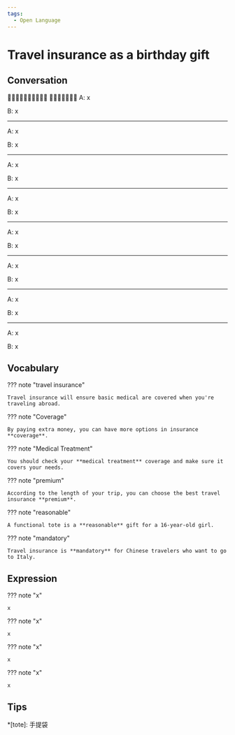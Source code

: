```yaml
---
tags:
  - Open Language
---
```

# Travel insurance as a birthday gift

## Conversation

👨‍💼👨🏻‍💼🎅🧙‍♂️🧑🏻
👩‍💼👩🏻‍💼👩👧
A: x

B: x

---

A: x

B: x

---

A: x

B: x

---

A: x

B: x

---

A: x

B: x

---

A: x

B: x

---

A: x

B: x

---

A: x

B: x

## Vocabulary

??? note "travel insurance"

    Travel insurance will ensure basic medical are covered when you're traveling abroad.

??? note "Coverage"

    By paying extra money, you can have more options in insurance **coverage**.

??? note "Medical Treatment"

    You should check your **medical treatment** coverage and make sure it covers your needs.

??? note "premium"

    According to the length of your trip, you can choose the best travel insurance **premium**.

??? note "reasonable"

    A functional tote is a **reasonable** gift for a 16-year-old girl.

??? note "mandatory"

    Travel insurance is **mandatory** for Chinese travelers who want to go to Italy.
<!-- 
attention
done 
-->

## Expression

??? note "x"

    x

??? note "x"

    x

??? note "x"

    x

??? note "x"

    x

## Tips

*[tote]: 手提袋
